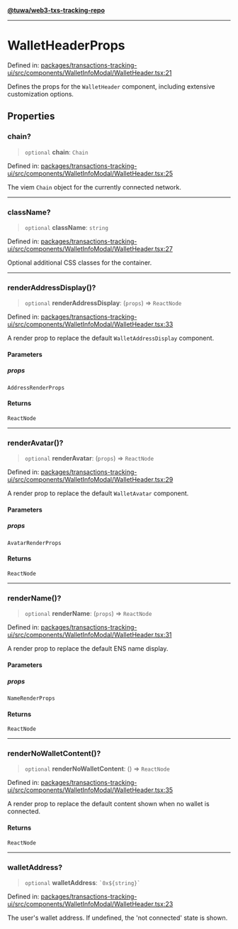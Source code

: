 [**@tuwa/web3-txs-tracking-repo**](../../../README.md)

***

# WalletHeaderProps

Defined in: [packages/transactions-tracking-ui/src/components/WalletInfoModal/WalletHeader.tsx:21](https://github.com/TuwaIO/web3-transactions-tracking/blob/b5153949c59e82f6ac101c4b51be3e5161d4301e/packages/transactions-tracking-ui/src/components/WalletInfoModal/WalletHeader.tsx#L21)

Defines the props for the `WalletHeader` component, including extensive customization options.

## Properties

### chain?

> `optional` **chain**: `Chain`

Defined in: [packages/transactions-tracking-ui/src/components/WalletInfoModal/WalletHeader.tsx:25](https://github.com/TuwaIO/web3-transactions-tracking/blob/b5153949c59e82f6ac101c4b51be3e5161d4301e/packages/transactions-tracking-ui/src/components/WalletInfoModal/WalletHeader.tsx#L25)

The viem `Chain` object for the currently connected network.

***

### className?

> `optional` **className**: `string`

Defined in: [packages/transactions-tracking-ui/src/components/WalletInfoModal/WalletHeader.tsx:27](https://github.com/TuwaIO/web3-transactions-tracking/blob/b5153949c59e82f6ac101c4b51be3e5161d4301e/packages/transactions-tracking-ui/src/components/WalletInfoModal/WalletHeader.tsx#L27)

Optional additional CSS classes for the container.

***

### renderAddressDisplay()?

> `optional` **renderAddressDisplay**: (`props`) => `ReactNode`

Defined in: [packages/transactions-tracking-ui/src/components/WalletInfoModal/WalletHeader.tsx:33](https://github.com/TuwaIO/web3-transactions-tracking/blob/b5153949c59e82f6ac101c4b51be3e5161d4301e/packages/transactions-tracking-ui/src/components/WalletInfoModal/WalletHeader.tsx#L33)

A render prop to replace the default `WalletAddressDisplay` component.

#### Parameters

##### props

`AddressRenderProps`

#### Returns

`ReactNode`

***

### renderAvatar()?

> `optional` **renderAvatar**: (`props`) => `ReactNode`

Defined in: [packages/transactions-tracking-ui/src/components/WalletInfoModal/WalletHeader.tsx:29](https://github.com/TuwaIO/web3-transactions-tracking/blob/b5153949c59e82f6ac101c4b51be3e5161d4301e/packages/transactions-tracking-ui/src/components/WalletInfoModal/WalletHeader.tsx#L29)

A render prop to replace the default `WalletAvatar` component.

#### Parameters

##### props

`AvatarRenderProps`

#### Returns

`ReactNode`

***

### renderName()?

> `optional` **renderName**: (`props`) => `ReactNode`

Defined in: [packages/transactions-tracking-ui/src/components/WalletInfoModal/WalletHeader.tsx:31](https://github.com/TuwaIO/web3-transactions-tracking/blob/b5153949c59e82f6ac101c4b51be3e5161d4301e/packages/transactions-tracking-ui/src/components/WalletInfoModal/WalletHeader.tsx#L31)

A render prop to replace the default ENS name display.

#### Parameters

##### props

`NameRenderProps`

#### Returns

`ReactNode`

***

### renderNoWalletContent()?

> `optional` **renderNoWalletContent**: () => `ReactNode`

Defined in: [packages/transactions-tracking-ui/src/components/WalletInfoModal/WalletHeader.tsx:35](https://github.com/TuwaIO/web3-transactions-tracking/blob/b5153949c59e82f6ac101c4b51be3e5161d4301e/packages/transactions-tracking-ui/src/components/WalletInfoModal/WalletHeader.tsx#L35)

A render prop to replace the default content shown when no wallet is connected.

#### Returns

`ReactNode`

***

### walletAddress?

> `optional` **walletAddress**: `` `0x${string}` ``

Defined in: [packages/transactions-tracking-ui/src/components/WalletInfoModal/WalletHeader.tsx:23](https://github.com/TuwaIO/web3-transactions-tracking/blob/b5153949c59e82f6ac101c4b51be3e5161d4301e/packages/transactions-tracking-ui/src/components/WalletInfoModal/WalletHeader.tsx#L23)

The user's wallet address. If undefined, the 'not connected' state is shown.

